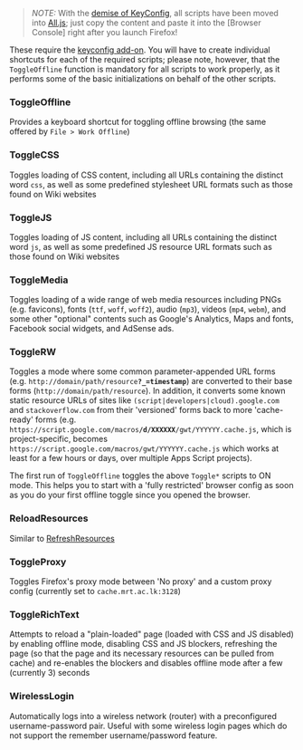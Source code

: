 > *NOTE:* With the [demise of KeyConfig](https://addons.mozilla.org/en-US/firefox/addon/dorando-keyconfig/reviews/924874/), all scripts have been moved into [All.js](All.js); just copy the content and paste it into the [Browser Console] right after you launch Firefox!

These require the [keyconfig add-on](https://addons.mozilla.org/en-US/firefox/addon/dorando-keyconfig/). You will have to create individual shortcuts for each of the required scripts; please note, however, that the `ToggleOffline` function is mandatory for all scripts to work properly, as it performs some of the basic initializations on behalf of the other scripts.

### ToggleOffline
Provides a keyboard shortcut for toggling offline browsing (the same offered by `File > Work Offline`)

### ToggleCSS
Toggles loading of CSS content, including all URLs containing the distinct word `css`, as well as some predefined stylesheet URL formats such as those found on Wiki websites

### ToggleJS
Toggles loading of JS content, including all URLs containing the distinct word `js`, as well as some predefined JS resource URL formats such as those found on Wiki websites

### ToggleMedia
Toggles loading of a wide range of web media resources including PNGs (e.g. favicons), fonts (`ttf`, `woff`, `woff2`), audio (`mp3`), videos (`mp4`, `webm`), and some other "optional" contents such as Google's Analytics, Maps and fonts, Facebook social widgets, and AdSense ads.

### ToggleRW
Toggles a mode where some common parameter-appended URL forms (e.g. `http://domain/path/resource`**`?_=timestamp`**) are converted to their base forms (`http://domain/path/resource`). In addition, it converts some known static resource URLs of sites like `(script|developers|cloud).google.com` and `stackoverflow.com` from their 'versioned' forms back to more 'cache-ready' forms (e.g. `https://script.google.com/macros`**`/d/XXXXXX`**`/gwt/YYYYYY.cache.js`, which is project-specific, becomes `https://script.google.com/macros/gwt/YYYYYY.cache.js` which works at least for a few hours or days, over multiple Apps Script projects).

The first run of `ToggleOffline` toggles the above `Toggle*` scripts to ON mode. This helps you to start with a 'fully restricted' browser config as soon as you do your first offline toggle since you opened the browser.

### ReloadResources
Similar to [RefreshResources](../console/README.md#refreshresources)

### ToggleProxy
Toggles Firefox's proxy mode between 'No proxy' and a custom proxy config (currently set to `cache.mrt.ac.lk:3128`)

### ToggleRichText
Attempts to reload a "plain-loaded" page (loaded with CSS and JS disabled) by enabling offline mode, disabling CSS and JS blockers, refreshing the page (so that the page and its necessary resources can be pulled from cache) and re-enables the blockers and disables offline mode after a few (currently 3) seconds

### WirelessLogin
Automatically logs into a wireless network (router) with a preconfigured username-password pair. Useful with some wireless login pages which do not support the remember username/password feature.

